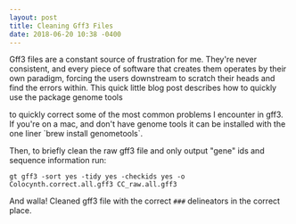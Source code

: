 ```yaml
---
layout: post
title: Cleaning Gff3 Files
date: 2018-06-20 10:38 -0400
---
```


Gff3 files are a constant source of frustration for me. They're never
consistent, and every piece of software that creates them operates by their own paradigm, forcing
the users downstream to scratch their heads and find the errors within. This
quick little blog post describes how to quickly use the package genome tools
<link> to quickly correct some of the most common problems I encounter in gff3. If you're on a mac, and don't have genome tools it can be installed with the
one liner `brew install genometools`.

Then, to briefly clean the raw gff3 file and only output "gene" ids and
sequence information run:

```
gt gff3 -sort yes -tidy yes -checkids yes -o Colocynth.correct.all.gff3 CC_raw.all.gff3
```

And walla! Cleaned gff3 file with the correct `###` delineators in the correct
place.




